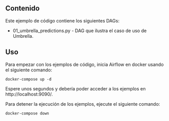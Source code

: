 ## Contenido

Este ejemplo de código contiene los siguientes DAGs:

- 01_umbrella_predictions.py - DAG que ilustra el caso de uso de Umbrella.

## Uso

Para empezar con los ejemplos de código, inicia Airflow en docker usando el siguiente comando:

    docker-compose up -d

Espere unos segundos y debería poder acceder a los ejemplos en http://localhost:9090/.

Para detener la ejecución de los ejemplos, ejecute el siguiente comando:

    docker-compose down

